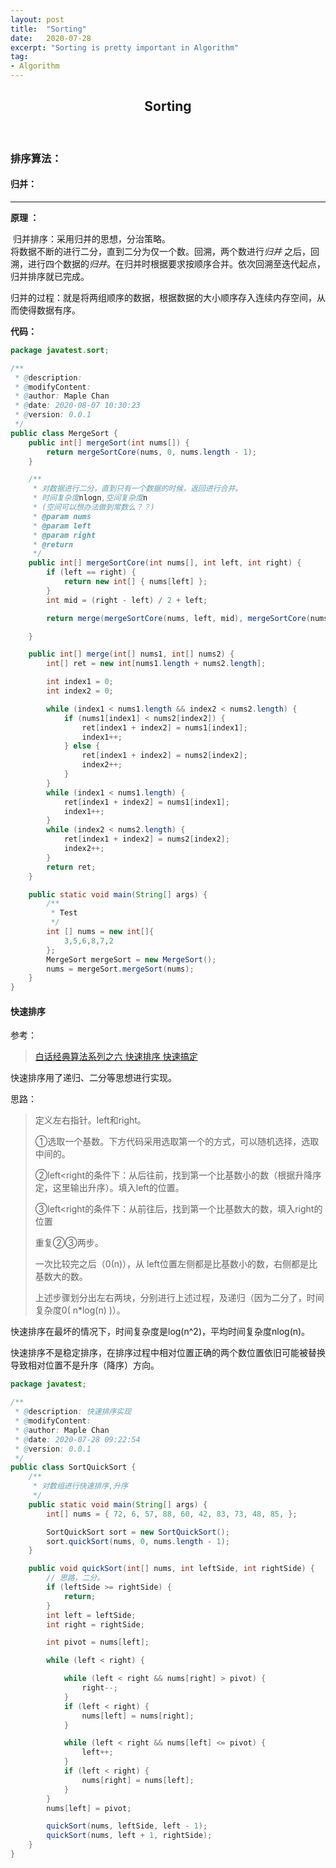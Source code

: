 ```yaml
---
layout: post
title:  "Sorting"
date:   2020-07-28
excerpt: "Sorting is pretty important in Algorithm"
tag:
- Algorithm
---
```


<center><H2><b>Sorting</b></H2></center><br>

### 排序算法：

#### **归并：**

---

**原理 ：**

​    归并排序：采用归并的思想，分治策略。<br>    将数据不断的进行二分，直到二分为仅一个数。回溯，两个数进行*归并* 之后，回溯，进行四个数据的*归并*。在归并时根据要求按顺序合并。依次回溯至迭代起点，归并排序就已完成。

​    归并的过程：就是将两组顺序的数据，根据数据的大小顺序存入连续内存空间，从而使得数据有序。

**代码：**

```java
package javatest.sort;

/**
 * @description: 
 * @modifyContent:
 * @author: Maple Chan
 * @date: 2020-08-07 10:30:23
 * @version: 0.0.1
 */
public class MergeSort {
    public int[] mergeSort(int nums[]) {
        return mergeSortCore(nums, 0, nums.length - 1);
    }

    /**
     * 对数据进行二分，直到只有一个数据的时候，返回进行合并。
     * 时间复杂度nlogn,空间复杂度n
     * (空间可以想办法做到常数么？？)
     * @param nums
     * @param left
     * @param right
     * @return
     */
    public int[] mergeSortCore(int nums[], int left, int right) {
        if (left == right) {
            return new int[] { nums[left] };
        }
        int mid = (right - left) / 2 + left;

        return merge(mergeSortCore(nums, left, mid), mergeSortCore(nums, mid + 1, right));

    }

    public int[] merge(int[] nums1, int[] nums2) {
        int[] ret = new int[nums1.length + nums2.length];

        int index1 = 0;
        int index2 = 0;

        while (index1 < nums1.length && index2 < nums2.length) {
            if (nums1[index1] < nums2[index2]) {
                ret[index1 + index2] = nums1[index1];
                index1++;
            } else {
                ret[index1 + index2] = nums2[index2];
                index2++;
            }
        }
        while (index1 < nums1.length) {
            ret[index1 + index2] = nums1[index1];
            index1++;
        }
        while (index2 < nums2.length) {
            ret[index1 + index2] = nums2[index2];
            index2++;
        }
        return ret;
    }

    public static void main(String[] args) {
        /**
         * Test
         */
        int [] nums = new int[]{
            3,5,6,8,7,2
        };
        MergeSort mergeSort = new MergeSort();
        nums = mergeSort.mergeSort(nums);
    }
}
```









#### 快速排序

参考：

> [白话经典算法系列之六 快速排序 快速搞定](https://blog.csdn.net/morewindows/article/details/6684558)

快速排序用了递归、二分等思想进行实现。

思路：

> 定义左右指针。left和right。
>
> ①选取一个基数。下方代码采用选取第一个的方式，可以随机选择，选取中间的。
>
> ②left<right的条件下：从后往前，找到第一个比基数小的数（根据升降序定，这里输出升序）。填入left的位置。
>
> ③left<right的条件下：从前往后，找到第一个比基数大的数，填入right的位置
>
> 重复②③两步。
>
> 一次比较完之后（0(n)），从 left位置左侧都是比基数小的数，右侧都是比基数大的数。
>
> 上述步骤划分出左右两块，分别进行上述过程，及递归（因为二分了，时间复杂度0( n*log(n) )）。

快速排序在最坏的情况下，时间复杂度是log(n^2)，平均时间复杂度nlog(n)。

快速排序不是稳定排序，在排序过程中相对位置正确的两个数位置依旧可能被替换导致相对位置不是升序（降序）方向。

```java
package javatest;

/**
 * @description: 快速排序实现
 * @modifyContent:
 * @author: Maple Chan
 * @date: 2020-07-28 09:22:54
 * @version: 0.0.1
 */
public class SortQuickSort {
    /**
     * 对数组进行快速排序,升序
     */
    public static void main(String[] args) {
        int[] nums = { 72, 6, 57, 88, 60, 42, 83, 73, 48, 85, };

        SortQuickSort sort = new SortQuickSort();
        sort.quickSort(nums, 0, nums.length - 1);
    }

    public void quickSort(int[] nums, int leftSide, int rightSide) {
        // 思路，二分。
        if (leftSide >= rightSide) {
            return;
        }
        int left = leftSide;
        int right = rightSide;

        int pivot = nums[left];

        while (left < right) {

            while (left < right && nums[right] > pivot) {
                right--;
            }
            if (left < right) {
                nums[left] = nums[right];
            }

            while (left < right && nums[left] <= pivot) {
                left++;
            }
            if (left < right) {
                nums[right] = nums[left];
            }
        }
        nums[left] = pivot;

        quickSort(nums, leftSide, left - 1);
        quickSort(nums, left + 1, rightSide);
    }
}
```

